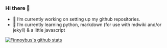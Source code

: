 ### Hi there 👋

<!--
**finnoybu/finnoybu** is a ✨ _special_ ✨ repository because its `README.md` (this file) appears on your GitHub profile.

Here are some ideas to get you started:

- 🔭 I’m currently working ...
- 🌱 I’m currently learning ...
- 👯 I’m looking to collaborate on ...
- 🤔 I’m looking for help with ...
- 💬 Ask me about ...
- 📫 How to reach me: ...
- 😄 Pronouns: he/him/his
- ⚡ Fun fact: ...
-->

- 🔭 I’m currently working on setting up my github repositories.
- 🌱 I’m currently learning python, markdown (for use with mdwiki and/or jekyll) & a little javascript

[![Finnoybus's github stats](https://github-readme-stats.vercel.app/api?username=finnoybu)](https://github.com/anuraghazra/github-readme-stats)
